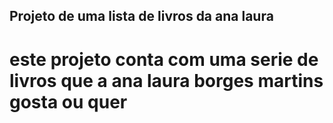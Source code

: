 ## Projeto de uma lista de livros da ana laura
# este projeto conta com uma serie de livros que a ana laura borges martins gosta ou quer